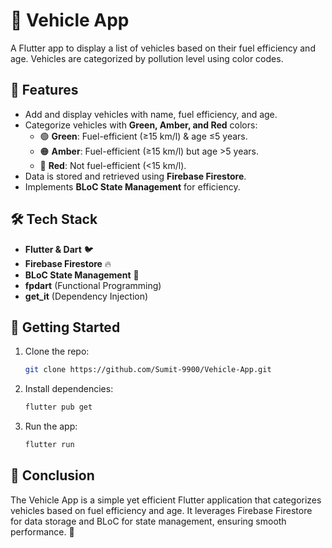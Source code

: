 # 🚗 Vehicle App

A Flutter app to display a list of vehicles based on their fuel efficiency and age. Vehicles are categorized by pollution level using color codes.

## 📌 Features
- Add and display vehicles with name, fuel efficiency, and age.
- Categorize vehicles with **Green, Amber, and Red** colors:
  - 🟢 **Green**: Fuel-efficient (≥15 km/l) & age ≤5 years.
  - 🟠 **Amber**: Fuel-efficient (≥15 km/l) but age >5 years.
  - 🔴 **Red**: Not fuel-efficient (<15 km/l).
- Data is stored and retrieved using **Firebase Firestore**.
- Implements **BLoC State Management** for efficiency.

## 🛠️ Tech Stack
- **Flutter & Dart** 🐦
- **Firebase Firestore** 🔥
- **BLoC State Management** 🎯
- **fpdart** (Functional Programming)
- **get_it** (Dependency Injection) 

## 🚀 Getting Started
1. Clone the repo:
   ```sh
   git clone https://github.com/Sumit-9900/Vehicle-App.git

2. Install dependencies:
    ```sh
    flutter pub get

3. Run the app:
    ```sh
    flutter run

## 🎯 Conclusion

The Vehicle App is a simple yet efficient Flutter application that categorizes vehicles based on fuel efficiency and age. It leverages Firebase Firestore for data storage and BLoC for state management, ensuring smooth performance. 🚀
